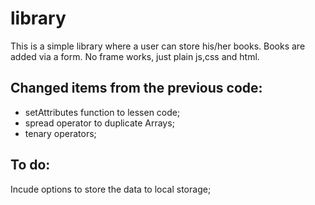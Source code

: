 # library
This is a simple library where a user can store his/her books.
Books are added via a form.
No frame works, just plain js,css and html.

## Changed items from the previous code: 
  * setAttributes function to lessen code;
  * spread operator to duplicate Arrays;
  * tenary operators;
## To do: 
Incude options to store the data to local storage;
  
